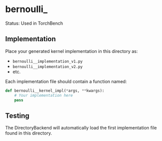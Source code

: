 # bernoulli_

Status: Used in TorchBench

## Implementation

Place your generated kernel implementation in this directory as:
- `bernoulli__implementation_v1.py`
- `bernoulli__implementation_v2.py`
- etc.

Each implementation file should contain a function named:
```python
def bernoulli__kernel_impl(*args, **kwargs):
    # Your implementation here
    pass
```

## Testing

The DirectoryBackend will automatically load the first implementation file found in this directory.
